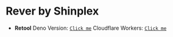 # Rever by Shinplex

- **Retool**
  Deno Version: [`Click me`](/retool.ts)
  Cloudflare Workers: [`Click me`](/workers/retool.ts)
